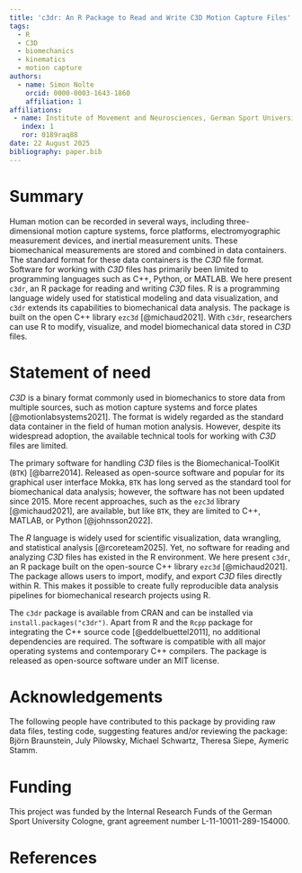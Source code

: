 ```yaml
---
title: 'c3dr: An R Package to Read and Write C3D Motion Capture Files'
tags:
  - R
  - C3D
  - biomechanics
  - kinematics
  - motion capture
authors:
  - name: Simon Nolte
    orcid: 0000-0003-1643-1860
    affiliation: 1
affiliations:
 - name: Institute of Movement and Neurosciences, German Sport University Cologne, Cologne, Germany
   index: 1
   ror: 0189raq88
date: 22 August 2025
bibliography: paper.bib
---
```


# Summary

Human motion can be recorded in several ways, including three-dimensional motion capture systems, force platforms, electromyographic measurement devices, and inertial measurement units.
These biomechanical measurements are stored and combined in data containers.
The standard format for these data containers is the *C3D* file format.
Software for working with *C3D* files has primarily been limited to programming languages such as C++, Python, or MATLAB.
We here present `c3dr`, an R package for reading and writing *C3D* files.
R is a programming language widely used for statistical modeling and data visualization, and `c3dr` extends its capabilities to biomechanical data analysis.
The package is built on the open C++ library `ezc3d` [@michaud2021].
With `c3dr`, researchers can use R to modify, visualize, and model biomechanical data stored in *C3D* files.

# Statement of need

*C3D* is a binary format commonly used in biomechanics to store data from multiple sources, such as motion capture systems and force plates [@motionlabsystems2021].
The format is widely regarded as the standard data container in the field of human motion analysis.
However, despite its widespread adoption, the available technical tools for working with *C3D* files are limited.

The primary software for handling *C3D* files is the Biomechanical-ToolKit (`BTK`) [@barre2014].
Released as open-source software and popular for its graphical user interface Mokka, `BTK` has long served as the standard tool for biomechanical data analysis; however, the software has not been updated since 2015.
More recent approaches, such as the `ezc3d` library [@michaud2021], are available, but like `BTK`, they are limited to C++, MATLAB, or Python [@johnsson2022].

The *R* language is widely used for scientific visualization, data wrangling, and statistical analysis [@rcoreteam2025].
Yet, no software for reading and analyzing *C3D* files has existed in the R environment.
We here present `c3dr`, an R package built on the open-source C++ library `ezc3d` [@michaud2021].
The package allows users to import, modify, and export *C3D* files directly within R.
This makes it possible to create fully reproducible data analysis pipelines for biomechanical research projects using R.

The `c3dr` package is available from CRAN and can be installed via `install.packages("c3dr")`.
Apart from R and the `Rcpp` package for integrating the C++ source code [@eddelbuettel2011], no additional dependencies are required.
The software is compatible with all major operating systems and contemporary C++ compilers.
The package is released as open-source software under an MIT license.

# Acknowledgements

The following people have contributed to this package by providing raw data files, testing code, suggesting features and/or reviewing the package: Björn Braunstein, July Pilowsky, Michael Schwartz, Theresa Siepe, Aymeric Stamm.

# Funding

This project was funded by the Internal Research Funds of the German Sport University Cologne, grant agreement number L-11-10011-289-154000.

# References
